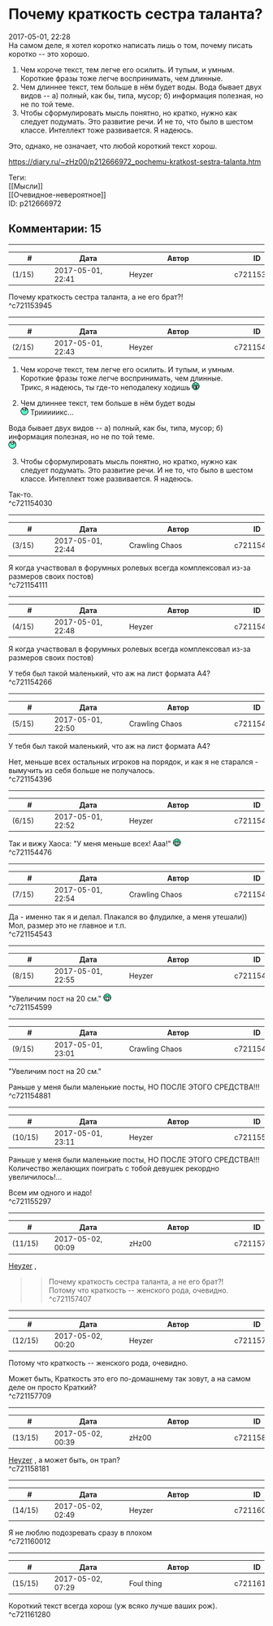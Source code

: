 Почему краткость сестра таланта?
================================

  
2017-05-01, 22:28  
 На самом деле, я хотел коротко написать лишь о том, почему писать коротко -- это хорошо.   
 1. Чем короче текст, тем легче его осилить. И тупым, и умным. Короткие фразы тоже легче воспринимать, чем длинные.   
 2. Чем длиннее текст, тем больше в нём будет воды. Вода бывает двух видов -- а) полный, как бы, типа, мусор; б) информация полезная, но не по той теме.   
 3. Чтобы сформулировать мысль понятно, но кратко, нужно как следует подумать. Это развитие речи. И не то, что было в шестом классе. Интеллект тоже развивается. Я надеюсь.   
   
 Это, однако, не означает, что любой короткий текст хорош.   
  
<https://diary.ru/~zHz00/p212666972_pochemu-kratkost-sestra-talanta.htm>  
  
Теги:  
[[Мысли]]  
[[Очевидное-невероятное]]  
ID: p212666972  


Комментарии: 15
---------------

  


---



|         #         |              Дата              |                     Автор                     |           ID           |
| --- | --- | --- | --- |
| (1/15) | 2017-05-01, 22:41 | Heyzer | c721153945 |

  
 Почему краткость сестра таланта, а не его брат?!   
 ^c721153945

---



|         #         |              Дата              |                     Автор                     |           ID           |
| --- | --- | --- | --- |
| (2/15) | 2017-05-01, 22:43 | Heyzer | c721154030 |

  
  1. Чем короче текст, тем легче его осилить. И тупым, и умным. Короткие фразы тоже легче воспринимать, чем длинные.    
 Трикс, я надеюсь, ты где-то неподалеку ходишь ![:gigi:](pics/1134.gif)   
   
  2. Чем длиннее текст, тем больше в нём будет воды    
 ![:lol:](pics/1135.gif) Трииииикс...   
   
  Вода бывает двух видов -- а) полный, как бы, типа, мусор; б) информация полезная, но не по той теме.    
 ![:lol:](pics/1135.gif)   
   
  3. Чтобы сформулировать мысль понятно, но кратко, нужно как следует подумать. Это развитие речи. И не то, что было в шестом классе. Интеллект тоже развивается. Я надеюсь.    
   
 Так-то.   
 ^c721154030

---



|         #         |              Дата              |                     Автор                     |           ID           |
| --- | --- | --- | --- |
| (3/15) | 2017-05-01, 22:44 | Crawling Chaos | c721154111 |

  
 Я когда участвовал в форумных ролевых всегда комплексовал из-за размеров своих постов)   
 ^c721154111

---



|         #         |              Дата              |                     Автор                     |           ID           |
| --- | --- | --- | --- |
| (4/15) | 2017-05-01, 22:48 | Heyzer | c721154266 |

  
  Я когда участвовал в форумных ролевых всегда комплексовал из-за размеров своих постов)    
   
 У тебя был такой маленький, что аж на лист формата А4?   
 ^c721154266

---



|         #         |              Дата              |                     Автор                     |           ID           |
| --- | --- | --- | --- |
| (5/15) | 2017-05-01, 22:50 | Crawling Chaos | c721154396 |

  
  У тебя был такой маленький, что аж на лист формата А4?    
   
 Нет, меньше всех остальных игроков на порядок, и как я не старался - вымучить из себя больше не получалось.   
 ^c721154396

---



|         #         |              Дата              |                     Автор                     |           ID           |
| --- | --- | --- | --- |
| (6/15) | 2017-05-01, 22:52 | Heyzer | c721154476 |

  
 Так и вижу Хаоса: "У меня меньше всех! Ааа!" ![:D](pics/1131.gif)   
 ^c721154476

---



|         #         |              Дата              |                     Автор                     |           ID           |
| --- | --- | --- | --- |
| (7/15) | 2017-05-01, 22:54 | Crawling Chaos | c721154543 |

  
 Да - именно так я и делал. Плакался во флудилке, а меня утешали)) Мол, размер это не главное и т.п.   
 ^c721154543

---



|         #         |              Дата              |                     Автор                     |           ID           |
| --- | --- | --- | --- |
| (8/15) | 2017-05-01, 22:55 | Heyzer | c721154599 |

  
 "Увеличим пост на 20 см." ![:D](pics/1131.gif)   
 ^c721154599

---



|         #         |              Дата              |                     Автор                     |           ID           |
| --- | --- | --- | --- |
| (9/15) | 2017-05-01, 23:01 | Crawling Chaos | c721154881 |

  
  "Увеличим пост на 20 см."    
   
 Раньше у меня были маленькие посты, НО ПОСЛЕ ЭТОГО СРЕДСТВА!!!   
 ^c721154881

---



|         #         |              Дата              |                     Автор                     |           ID           |
| --- | --- | --- | --- |
| (10/15) | 2017-05-01, 23:11 | Heyzer | c721155297 |

  
  Раньше у меня были маленькие посты, НО ПОСЛЕ ЭТОГО СРЕДСТВА!!!    
 Количество желающих поиграть с тобой девушек рекордно увеличилось!...   
   
 Всем им одного и надо!   
 ^c721155297

---



|         #         |              Дата              |                     Автор                     |           ID           |
| --- | --- | --- | --- |
| (11/15) | 2017-05-02, 00:09 | zHz00 | c721157407 |

  
  [Heyzer](http://heyzero.diary.ru "Orca")  ,   
 >>Почему краткость сестра таланта, а не его брат?!   
 Потому что краткость -- женского рода, очевидно.   
 ^c721157407

---



|         #         |              Дата              |                     Автор                     |           ID           |
| --- | --- | --- | --- |
| (12/15) | 2017-05-02, 00:20 | Heyzer | c721157709 |

  
  Потому что краткость -- женского рода, очевидно.    
   
 Может быть, Краткость это его по-домашнему так зовут, а на самом деле он просто Краткий?   
 ^c721157709

---



|         #         |              Дата              |                     Автор                     |           ID           |
| --- | --- | --- | --- |
| (13/15) | 2017-05-02, 00:39 | zHz00 | c721158181 |

  
  [Heyzer](http://heyzero.diary.ru "Orca")  , а может быть, он трап?   
 ^c721158181

---



|         #         |              Дата              |                     Автор                     |           ID           |
| --- | --- | --- | --- |
| (14/15) | 2017-05-02, 02:49 | Heyzer | c721160012 |

  
 Я не люблю подозревать сразу в плохом   
 ^c721160012

---



|         #         |              Дата              |                     Автор                     |           ID           |
| --- | --- | --- | --- |
| (15/15) | 2017-05-02, 07:29 | Foul thing | c721161280 |

  
 Короткий текст всегда хорош (уж всяко лучше ваших рож).   
 ^c721161280